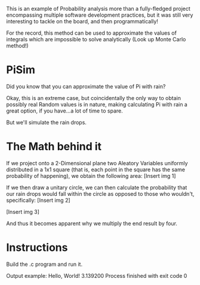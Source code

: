 This is an example of Probability analysis more than a fully-fledged project encompassing multiple software development practices, but it was still very interesting to tackle on the board, and then programmatically!

For the record, this method can be used to approximate the values of integrals which are impossible to solve analytically (Look up Monte Carlo method!)
# PiSim
Did you know that you can approximate the value of Pi with rain?

Okay, this is an extreme case, but coincidentally the only way to obtain possibly real Random values is in nature, making calculating Pi with rain a great option, if you have...a lot of time to spare.

But we'll simulate the rain drops.

# The Math behind it
If we project onto a 2-Dimensional plane two Aleatory Variables uniformly distributed in a 1x1 square (that is, each point in the square has the same probability of happening), we obtain the following area:
[Insert img 1]

If we then draw a unitary circle, we can then calculate the probability that our rain drops would fall within the circle as opposed to those who wouldn't, specifically:
[Insert img 2]

[Insert img 3]

And thus it becomes apparent why we multiply the end result by four.




# Instructions
Build the .c program and run it.

Output example:
Hello, World!
3.139200
Process finished with exit code 0
